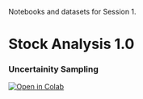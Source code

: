 Notebooks and datasets for Session 1.

# Stock Analysis 1.0

### Uncertainity Sampling

[![Open in Colab](https://colab.research.google.com/assets/colab-badge.svg)](https://colab.research.google.com/github/manaranjanp/MLCourseV1/blob/main/Session_1/Stock%20Analysis%201.0.ipynb)

